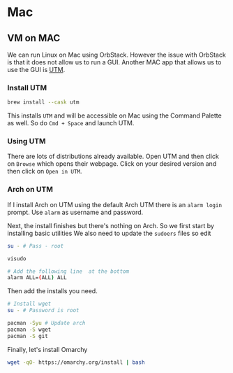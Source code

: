 # Mac

## VM on MAC


We can run Linux on Mac using OrbStack.
However the issue with OrbStack is that it does not allow us to run
a GUI.
Another MAC app that allows us to use the GUI is [UTM](https://github.com/utmapp/UTM).


### Install UTM


```sh
brew install --cask utm
```

This installs `UTM` and will be accessible on Mac using the Command Palette as well.
So do `Cmd + Space` and launch UTM.

### Using UTM

There are lots of distributions already available.
Open UTM and then click on `Browse` which opens their webpage.
Click on your desired version and then click on `Open in UTM`.


### Arch on UTM

If I install Arch on UTM using the default Arch UTM there is an `alarm login` prompt.
Use `alarm` as username and password.

Next, the install finishes but there's nothing on Arch. So we first start by installing basic utilities
We also need to update the `sudoers` files so  edit

```sh
su - # Pass - root

visudo

# Add the following line  at the bottom
alarm ALL=(ALL) ALL
```

Then add the installs you need.

```sh
# Install wget
su - # Password is root

pacman -Syu # Update arch
pacman -S wget
pacman -S git
```

Finally, let's install  Omarchy

```sh
wget -qO- https://omarchy.org/install | bash
```
